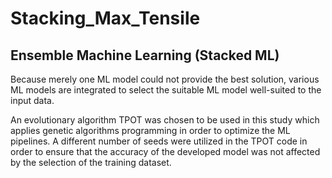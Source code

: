 # Stacking_Max_Tensile
## Ensemble Machine Learning (Stacked ML)
Because merely one ML model could not provide the best solution, various ML models are integrated to select the suitable ML model well-suited to the input data.

An evolutionary algorithm TPOT was chosen to be used in this study which applies genetic algorithms programming in order to optimize the ML pipelines. A different number of
seeds were utilized in the TPOT code in order to ensure that the accuracy of the developed model was not affected by the selection of the training dataset.
